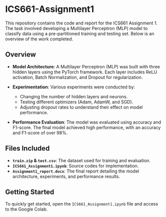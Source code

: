 # ICS661-Assignment1

This repository contains the code and report for the ICS661 Assignment 1. The task involved developing a Multilayer Perceptron (MLP) model to classify data using a pre-partitioned training and testing set. Below is an overview of the work completed.

## Overview

- **Model Architecture**: A Multilayer Perceptron (MLP) was built with three hidden layers using the PyTorch framework. Each layer includes ReLU activation, Batch Normalization, and Dropout for regularization.
  
- **Experimentation**: Various experiments were conducted by:
  - Changing the number of hidden layers and neurons.
  - Testing different optimizers (Adam, AdamW, and SGD).
  - Adjusting dropout rates to understand their effect on model performance.
  
- **Performance Evaluation**: The model was evaluated using accuracy and F1-score. The final model achieved high performance, with an accuracy and F1-score of over 98%.

## Files Included

- **`train.zip` & `test.csv`**: The dataset used for training and evaluation.
- **`ICS661_Assignment1.ipynb`**: Source codes for implementation.
- **`Assignment1_report.docx`**: The final report detailing the model architecture, experiments, and performance results.
  
## Getting Started

To quickly get started, open the `ICS661_Assignment1.ipynb` file and access to the Google Colab.


